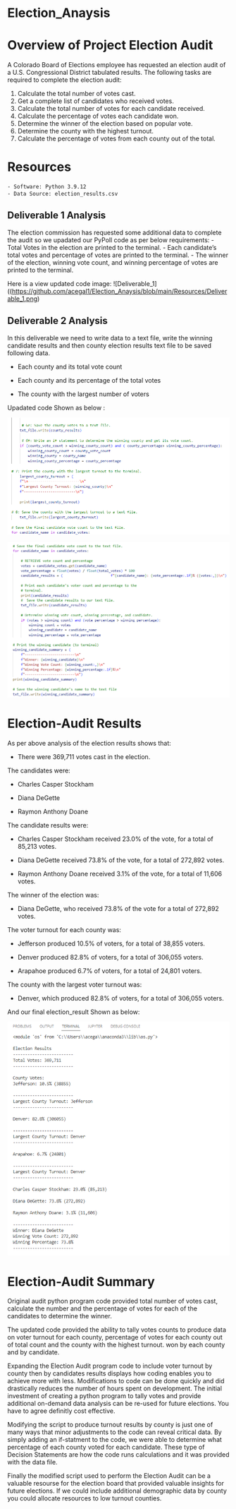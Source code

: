 # Election_Anaysis
# Overview of Project Election Audit
A Colorado Board of Elections employee has requested an election audit of a U.S. Congressional District tabulated results. The following tasks are required to complete the election audit:

1. Calculate the total number of votes cast.
2. Get a complete list of candidates who received votes.
3. Calculate the total number of votes for each candidate received.
4. Calculate the percentage of votes each candidate won.
5. Determine the winner of the election based on popular vote.
6. Determine the county with the highest turnout.
7. Calculate the percentage of votes from each county out of the total.

# Resources
    - Software: Python 3.9.12
    - Data Source: election_results.csv

## Deliverable 1 Analysis
The election commission has requested some additional data to complete the audit so we upadated our PyPoll code as per below requirements:
    - Total Votes in the election are printed to the terminal.
    - Each candidate’s total votes and percentage of votes are printed to the terminal.
    - The winner of the election, winning vote count, and winning percentage of votes are printed to the terminal.

Here is a view updated code image:
![Deliverable_1]((https://github.com/acegal1/Election_Anaysis/blob/main/Resources/Deliverable_1.png)

## Deliverable 2 Analysis

In this deliverable we need to write data to a text file, write the winning candidate results and then county election results text file to be saved following data.

- Each county and its total vote count 

- Each county and its percentage of the total votes 

- The county with the largest number of voters 

 Upadated code Shown as below :

![Deliverable 2a updated code](https://github.com/acegal1/Election_Anaysis/blob/main/Resources/Deliverable_2a.png)

![Deliverable 2b updated code](https://github.com/acegal1/Election_Anaysis/blob/main/Resources/Deliverable_2b.png)

# Election-Audit Results

As per above analysis of the election results shows that:

- There were 369,711 votes cast in the election.

The candidates were:

- Charles Casper Stockham

- Diana DeGette

- Raymon Anthony Doane

The candidate results were:

- Charles Casper Stockham received 23.0% of the vote, for a total of 85,213 votes.

- Diana DeGette received 73.8% of the vote, for a total of 272,892 votes.

- Raymon Anthony Doane received 3.1% of the vote, for a total of 11,606 votes.

               
The winner of the election was:

- Diana DeGette, who received 73.8% of the vote for a total of 272,892 votes.

The voter turnout for each county was:

- Jefferson produced 10.5% of voters, for a total of 38,855 voters.

- Denver produced 82.8% of voters, for a total of 306,055 voters.

- Arapahoe produced 6.7% of voters, for a total of 24,801 voters.

The county with the largest voter turnout was:

- Denver, which produced 82.8% of voters, for a total of 306,055 voters.

And our final election_result Shown as below:

![Election_final result](https://github.com/acegal1/Election_Anaysis/blob/main/Resources/Election_final.png)


# Election-Audit Summary
Original audit python program code provided total number of votes cast, calculate the number and the percentage of votes for each of the candidates to determine the winner.   

The updated code provided the ability to tally votes counts to produce data on voter turnout for each county, percentage of votes for each county out of total count and the county with the highest turnout. won by each county and by candidate.  

Expanding the Election Audit program code to include voter turnout by county then by candidates results displays how coding enables you to achieve more with less.  Modifications to code can be done quickly and did drastically reduces the number of hours spent on development. The initial investment of creating a python program to tally votes and provide additional on-demand data analysis can be re-used for future elections.  You have to agree definitly cost effective.  


Modifying the script to produce turnout results by county is just one of many ways that minor adjustments to the code can reveal critical data. By simply adding an if-statment to the code, we were able to determine what percentage of each county voted for each candidate. These type of Decision Statements are how the code runs calculations and it was provided with the data file.

Finally the modified script used to perform the Election Audit can be a valuable resourse for the election board that provided valuable insights for future elections. If we could include additional demographic data by county you could allocate resources to low turnout counties. 